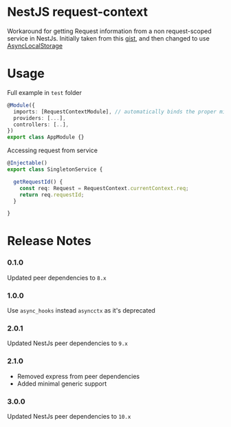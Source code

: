 # NestJS request-context

Workaround for getting Request information from a non request-scoped service in NestJs. Initially taken from this [gist](https://gist.github.com/bengry/924a9b93c25d8a98bffdfc0a847f0dbe), and then changed to use [AsyncLocalStorage](https://nodejs.org/api/async_context.html#async_context_new_asynclocalstorage)

# Usage 

Full example in `test` folder

```typescript
@Module({
  imports: [RequestContextModule], // automatically binds the proper middleware 
  providers: [...],
  controllers: [..],
})
export class AppModule {}
```

Accessing request from service
```typescript
@Injectable()
export class SingletonService {

  getRequestId() {
    const req: Request = RequestContext.currentContext.req;
    return req.requestId;
  }

}
```


# Release Notes

### 0.1.0

Updated peer dependencies to `8.x`

### 1.0.0

Use `async_hooks` instead `asyncctx` as it's deprecated

### 2.0.1

Updated NestJs peer dependencies to `9.x`

### 2.1.0

- Removed express from peer dependencies
- Added minimal generic support

### 3.0.0

Updated NestJs peer dependencies to `10.x`
